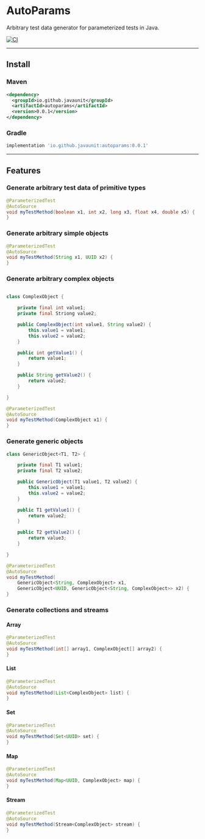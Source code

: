 # AutoParams

Arbitrary test data generator for parameterized tests in Java.

[![CI](https://github.com/JavaUnit/AutoParams/actions/workflows/ci.yml/badge.svg)](https://github.com/JavaUnit/AutoParams/actions/workflows/ci.yml)

---

## Install

### Maven

```xml
<dependency>
  <groupId>io.github.javaunit</groupId>
  <artifactId>autoparams</artifactId>
  <version>0.0.1</version>
</dependency>
```

### Gradle

```groovy
implementation 'io.github.javaunit:autoparams:0.0.1'
```

---

## Features

### Generate arbitrary test data of primitive types

```java
@ParameterizedTest
@AutoSource
void myTestMethod(boolean x1, int x2, long x3, float x4, double x5) {
}
```

### Generate arbitrary simple objects

```java
@ParameterizedTest
@AutoSource
void myTestMethod(String x1, UUID x2) {
}
```

### Generate arbitrary complex objects

```java

class ComplexObject {

    private final int value1;
    private final Striong value2;

    public ComplexObject(int value1, String value2) {
        this.value1 = value1;
        this.value2 = value2;
    }

    public int getValue1() {
        return value1;
    }

    public String getValue2() {
        return value2;
    }

}

@ParameterizedTest
@AutoSource
void myTestMethod(ComplexObject x1) {
}
```

### Generate generic objects

```java
class GenericObject<T1, T2> {

    private final T1 value1;
    private final T2 value2;

    public GenericObject(T1 value1, T2 value2) {
        this.value1 = value1;
        this.value2 = value2;
    }

    public T1 getValue1() {
        return value2;
    }

    public T2 getValue2() {
        return value3;
    }

}

@ParameterizedTest
@AutoSource
void myTestMethod(
    GenericObject<String, ComplexObject> x1,
    GenericObject<UUID, GenericObject<String, ComplexObject>> x2) {
}
```

### Generate collections and streams

#### Array

```java
@ParameterizedTest
@AutoSource
void myTestMethod(int[] array1, ComplexObject[] array2) {
}
```

#### List

```java
@ParameterizedTest
@AutoSource
void myTestMethod(List<ComplexObject> list) {
}
```

#### Set

```java
@ParameterizedTest
@AutoSource
void myTestMethod(Set<UUID> set) {
}
```

#### Map

```java
@ParameterizedTest
@AutoSource
void myTestMethod(Map<UUID, ComplexObject> map) {
}
```

#### Stream

```java
@ParameterizedTest
@AutoSource
void myTestMethod(Stream<ComplexObject> stream) {
}
```

